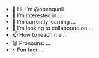 - 👋 Hi, I’m @openquoll
- 👀 I’m interested in ...
- 🌱 I’m currently learning ...
- 💞️ I’m looking to collaborate on ...
- 📫 How to reach me ...
- 😄 Pronouns: ...
- ⚡ Fun fact: ...

<!---
openquoll/openquoll is a ✨ special ✨ repository because its `README.md` (this file) appears on your GitHub profile.
You can click the Preview link to take a look at your changes.
--->

